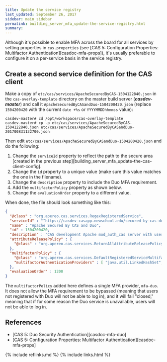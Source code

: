 ```yaml
---
title: Update the service registry
last_updated: September 26, 2017
sidebar: main_sidebar
permalink: building_server_mfa_update-the-service-registry.html
summary:
---
```


Although it's possible to enable MFA across the board for all services by setting properties in `cas.properties` (see [CAS 5: Configuration Properties: Multifactor Authentication][casdoc-mfa-props]), it's usually preferable to configure it on a per-service basis in the service registry.

## Create a second service definition for the CAS client

Make a copy of `etc/cas/services/ApacheSecuredByCAS-1504122840.json` in the `cas-overlay-template` directory on the master build server (***casdev-master***) and call it `ApacheSecuredByCASandDuo-1504200420.json` (replace `1504200420` with the current `date +%s` or `YYYYMMDDhhmmss` value):

```console
casdev-master# cd /opt/workspace/cas-overlay-template
casdev-master# cp -p etc/cas/services/ApacheSecuredByCAS-1504122840.json etc/cas/services/ApacheSecuredByCASandDuo-201700831132700.json
```

Then edit `etc/cas/services/ApacheSecuredByCASandDuo-1504200420.json` and do the following:

1. Change the `serviceId` property to reflect the path to the secure area [created in the previous step][building_server_mfa_update-the-cas-client-config].
2. Change the `id` property to a unique value (make sure this value matches the one in the filename).
3. Change the `description` property to include the Duo MFA requirement.
4. Add the `multifactorPolicy` property as shown below.
5. Change the `evaluationOrder` property to a different value.

When done, the file should look something like this:

```json
{
  "@class" : "org.apereo.cas.services.RegexRegisteredService",
  "serviceId" : "^https://casdev-casapp.newschool.edu/secured-by-cas-duo(\\z|/.*)",
  "name" : "Apache Secured By CAS and Duo",
  "id" : 1504200420,
  "description" : "CAS development Apache mod_auth_cas server with username/password and Duo MFA protection",
  "attributeReleasePolicy" : {
    "@class" : "org.apereo.cas.services.ReturnAllAttributeReleasePolicy"
  },
  "multifactorPolicy" : {
    "@class" : "org.apereo.cas.services.DefaultRegisteredServiceMultifactorPolicy",
    "multifactorAuthenticationProviders" : [ "java.util.LinkedHashSet", [ "mfa-duo" ] ]
  },
  "evaluationOrder" : 1200
}
```

The `multifactorPolicy` added here defines a single MFA provider, `mfa-duo`. It does not allow the MFA requirement to be bypassed (meaning that users not registered with Duo will not be able to log in), and it will fail "closed," meaning that if for some reason the Duo service is unavailable, users will not be able to log in.

## References

* [CAS 5: Duo Security Authentication][casdoc-mfa-duo]
* [CAS 5: Configuration Properties: Multifactor Authentication][casdoc-mfa-props]

{% include reflinks.md %}
{% include links.html %}
